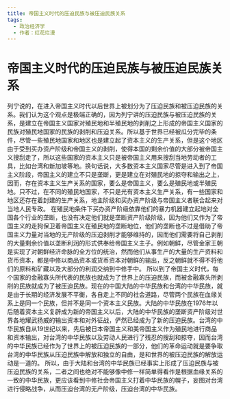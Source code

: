 ```yaml
---
title: 帝国主义时代的压迫民族与被压迫民族关系
tags:
  - 政治经济学
  - 作者：红花烂漫
---
```


# 帝国主义时代的压迫民族与被压迫民族关系

列宁说的，在进入帝国主义时代以后世界上被划分为了压迫民族和被压迫民族的关系。我们认为这个观点是极端正确的，因为列宁讲的压迫民族与被压迫民族的关系，是建立在帝国主义国家对殖民地和半殖民地的剥削之上形成的帝国主义国家的民族对殖民地国家的民族的剥削和压迫关系。所以基于世界已经被瓜分完毕的条件，尽管一些殖民地国家和地区也是建立起了资本主义的生产关系，但是这个地区由于受到买办资产阶级和帝国主义的剥削，使得本国的剩余价值的大部分被帝国主义搜刮走了，所以这些国家的资本主义只是被帝国主义用来搜刮当地劳动者的工具，比如台湾和新加坡等地。换句话说，大多数资本主义国家尽管是进入到了帝国主义阶段，帝国主义的建立不只是垄断，更是建立在对殖民地的掠夺和输出之上，因而，存在资本主义生产关系的国家，要么是帝国主义，要么是殖民地或半殖民地。只不过，在不同的殖民地国家，不只是光有资本主义生产关系，有一些国家和地区还存在着封建的生产关系，地主阶级和买办资产阶级与帝国主义者联合起来对当地人民专政。
在殖民地条件下买办资产阶级依靠他们的暴力机器建立起地对全国各个行业的垄断，也没有决定他们就是垄断资产阶级阶级，因为他们又作为了帝国主义的走狗保卫着帝国主义在殖民地的垄断地位，他们的垄断也不过是借助了帝国主义力量对当地的无产阶级的压迫剥削才能够维持的，因而他们需要将自己剥削的大量剩余价值以垄断利润的形式供奉给帝国主义主子。例如朝鲜，尽管金家王朝是实现了对朝鲜经济命脉的全方位的统治，然而他们从事生产的大量的生产资料和货币资本，都是中修以商品资本或货币资本对朝鲜的输出，反之朝鲜就不得不将他们的原料和矿藏以及大部分的利润交纳到中修手中。
所以到了帝国主义时代，每个国家的金融寡头所代表的民族也就成为了世界上的压迫民族，而被金融寡头所剥削的民族就成为了被压迫民族。现在的中国大陆的中华民族和台湾的中华民族，就是由于长期的经济发展不平衡，各自走上不同的社会道路，尽管两个民族在血缘关系上是同一个民族，但并不是同一个资本主义民族。大陆的中华民族在1976年以后随着资本主义复辟成为新的帝国主义以后，大陆的中华民族的垄断资产阶级对世界各地耀武扬威的输出资本和对外征战，俨然已经成为了新的压迫民族。台湾的中华民族自从19世纪以来，先后被日本帝国主义和美帝国主义作为殖民地进行商品和资本输出，对台湾的中华民族以及劳动人民进行了残忍的搜刮和掠夺，因而台湾的中华民族已经作为了世界上的被压迫民族的一部分，他们的革命运动就是要争取台湾的中华民族从压迫民族中解放和独立的自由，是和世界的被压迫民族的解放运动是一道的。
所以，由于大陆和台湾的中华民族已经事实上形成了压迫民族与被压迫民族的关系，二者之间也绝对不能够像中修一样简单得看作是根据血缘关系的一致的中华民族，更应该看到中修社会帝国主义打着中华民族的幌子，妄图对台湾进行侵略战争，从而压迫台湾的无产阶级，压迫台湾的中华民族。
